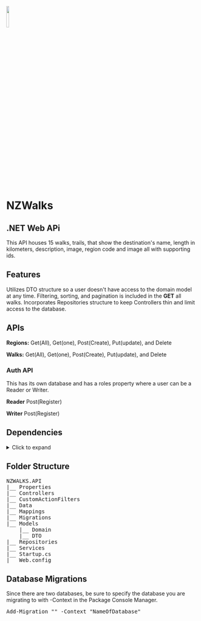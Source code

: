 <img src='https://th.bing.com/th/id/OIP.8nv8zPiTNXS-z7alHGqRrAHaHa?pid=ImgDet&rs=1' width="12%" height="12%"> </img>

# NZWalks

## .NET Web APi 

This API houses 15 walks, trails, that show the destination's name, length in kilometers, description, image, region code and image all with supporting ids.



## Features

Utilizes DTO structure so a user doesn't have access to the domain model at any time. Filtering, sorting, and pagination is included in the **GET** all walks.
Incorporates Repositories structure to keep Controllers thin and limit access to the database. 

## APIs

**Regions:** Get(All), Get(one), Post(Create), Put(update), and Delete

**Walks:** Get(All), Get(one), Post(Create), Put(update), and Delete

### Auth API
This has its own database and has a roles property where a user can be a Reader or Writer.

**Reader** Post(Register)

**Writer** Post(Register)

## Dependencies

<details>
<summary>Click to expand</summary>

| Package Name |
| --- |
| AutoMapper |
| AutoMapper.Extensions.Microsoft.DependencyInjection |
| Microsoft.AspNetCore.Authentication.JwtBearer |
| Microsoft.AspNetCore.Identity.EntityFrameworkCore |
| Microsoft.AspNetCore.OpenApi |
| Microsoft.EntityFrameworkCore.SqlServer |
| Microsoft.EntityFrameworkCore.Tools |
| Microsoft.IdentityModel.Tokens |
| Swashbuckle.AspNetCore |
| System.IdentityModel.Tokens.Jwt |

</details>



## Folder Structure
<pre>
NZWALKS.API
|__ Properties
|__ Controllers
|__ CustomActionFilters
|__ Data
|__ Mappings
|__ Migrations
|__ Models
    |__ Domain
    |__ DTO
|__ Repositories
|__ Services
|__ Startup.cs
|__ Web.config
</pre>


## Database Migrations
Since there are two databases, be sure to specify the database you are migrating to with -Context in the Package Console Manager.
<pre>
Add-Migration "<Describe Action, ie Adding Image Table>" -Context "NameOfDatabase" 
</pre>

